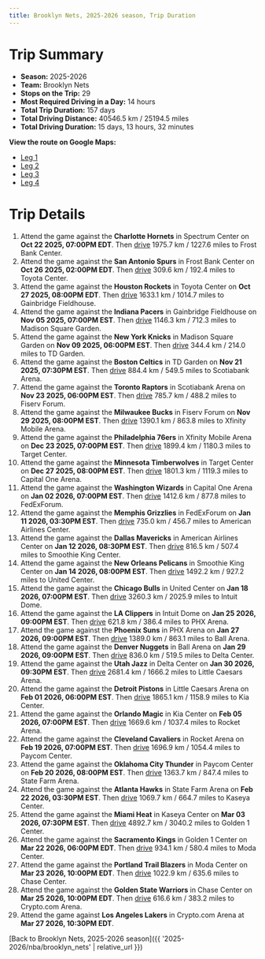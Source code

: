 ```yaml
---
title: Brooklyn Nets, 2025-2026 season, Trip Duration
---
```


# Trip Summary
- **Season:** 2025-2026
- **Team:** Brooklyn Nets
- **Stops on the Trip:** 29
- **Most Required Driving in a Day:** 14 hours
- **Total Trip Duration:** 157 days
- **Total Driving Distance:** 40546.5 km / 25194.5 miles
- **Total Driving Duration:** 15 days, 13 hours, 32 minutes

**View the route on Google Maps:**
- [Leg 1](https://www.google.com/maps/dir/Spectrum+Center+Charlotte+NC/Frost+Bank+Center+San+Antonio+TX/Toyota+Center+Houston+TX/Gainbridge+Fieldhouse+Indianapolis+IN/Madison+Square+Garden+New+York+NY/TD+Garden+Boston+MA/Scotiabank+Arena+Toronto+ON/Fiserv+Forum+Milwaukee+WI/Xfinity+Mobile+Arena+Philadelphia+PA/Target+Center+Minneapolis+MN)
- [Leg 2](https://www.google.com/maps/dir/Target+Center+Minneapolis+MN/Capital+One+Arena+Washington+DC/FedExForum+Memphis+TN/American+Airlines+Center+Dallas+TX/Smoothie+King+Center+New+Orleans+LA/United+Center+Chicago+IL/Intuit+Dome+Inglewood+CA/PHX+Arena+Phoenix+AZ/Ball+Arena+Denver+CO/Delta+Center+Salt+Lake+City+UT)
- [Leg 3](https://www.google.com/maps/dir/Delta+Center+Salt+Lake+City+UT/Little+Caesars+Arena+Detroit+MI/Kia+Center+Orlando+FL/Rocket+Arena+Cleveland+OH/Paycom+Center+Oklahoma+City+OK/State+Farm+Arena+Atlanta+GA/Kaseya+Center+Miami+FL/Golden+1+Center+Sacramento+CA/Moda+Center+Portland+OR/Chase+Center+San+Francisco+CA)
- [Leg 4](https://www.google.com/maps/dir/Chase+Center+San+Francisco+CA/Crypto.com+Arena+Los+Angeles+CA)

# Trip Details
1. Attend the game against the **Charlotte Hornets** in Spectrum Center on **Oct 22 2025, 07:00PM EDT**. Then [drive](https://www.google.com/maps/dir/Spectrum+Center+Charlotte+NC/Frost+Bank+Center+San+Antonio+TX) 1975.7 km / 1227.6 miles to Frost Bank Center.
2. Attend the game against the **San Antonio Spurs** in Frost Bank Center on **Oct 26 2025, 02:00PM EDT**. Then [drive](https://www.google.com/maps/dir/Frost+Bank+Center+San+Antonio+TX/Toyota+Center+Houston+TX) 309.6 km / 192.4 miles to Toyota Center.
3. Attend the game against the **Houston Rockets** in Toyota Center on **Oct 27 2025, 08:00PM EDT**. Then [drive](https://www.google.com/maps/dir/Toyota+Center+Houston+TX/Gainbridge+Fieldhouse+Indianapolis+IN) 1633.1 km / 1014.7 miles to Gainbridge Fieldhouse.
4. Attend the game against the **Indiana Pacers** in Gainbridge Fieldhouse on **Nov 05 2025, 07:00PM EST**. Then [drive](https://www.google.com/maps/dir/Gainbridge+Fieldhouse+Indianapolis+IN/Madison+Square+Garden+New+York+NY) 1146.3 km / 712.3 miles to Madison Square Garden.
5. Attend the game against the **New York Knicks** in Madison Square Garden on **Nov 09 2025, 06:00PM EST**. Then [drive](https://www.google.com/maps/dir/Madison+Square+Garden+New+York+NY/TD+Garden+Boston+MA) 344.4 km / 214.0 miles to TD Garden.
6. Attend the game against the **Boston Celtics** in TD Garden on **Nov 21 2025, 07:30PM EST**. Then [drive](https://www.google.com/maps/dir/TD+Garden+Boston+MA/Scotiabank+Arena+Toronto+ON) 884.4 km / 549.5 miles to Scotiabank Arena.
7. Attend the game against the **Toronto Raptors** in Scotiabank Arena on **Nov 23 2025, 06:00PM EST**. Then [drive](https://www.google.com/maps/dir/Scotiabank+Arena+Toronto+ON/Fiserv+Forum+Milwaukee+WI) 785.7 km / 488.2 miles to Fiserv Forum.
8. Attend the game against the **Milwaukee Bucks** in Fiserv Forum on **Nov 29 2025, 08:00PM EST**. Then [drive](https://www.google.com/maps/dir/Fiserv+Forum+Milwaukee+WI/Xfinity+Mobile+Arena+Philadelphia+PA) 1390.1 km / 863.8 miles to Xfinity Mobile Arena.
9. Attend the game against the **Philadelphia 76ers** in Xfinity Mobile Arena on **Dec 23 2025, 07:00PM EST**. Then [drive](https://www.google.com/maps/dir/Xfinity+Mobile+Arena+Philadelphia+PA/Target+Center+Minneapolis+MN) 1899.4 km / 1180.3 miles to Target Center.
10. Attend the game against the **Minnesota Timberwolves** in Target Center on **Dec 27 2025, 08:00PM EST**. Then [drive](https://www.google.com/maps/dir/Target+Center+Minneapolis+MN/Capital+One+Arena+Washington+DC) 1801.3 km / 1119.3 miles to Capital One Arena.
11. Attend the game against the **Washington Wizards** in Capital One Arena on **Jan 02 2026, 07:00PM EST**. Then [drive](https://www.google.com/maps/dir/Capital+One+Arena+Washington+DC/FedExForum+Memphis+TN) 1412.6 km / 877.8 miles to FedExForum.
12. Attend the game against the **Memphis Grizzlies** in FedExForum on **Jan 11 2026, 03:30PM EST**. Then [drive](https://www.google.com/maps/dir/FedExForum+Memphis+TN/American+Airlines+Center+Dallas+TX) 735.0 km / 456.7 miles to American Airlines Center.
13. Attend the game against the **Dallas Mavericks** in American Airlines Center on **Jan 12 2026, 08:30PM EST**. Then [drive](https://www.google.com/maps/dir/American+Airlines+Center+Dallas+TX/Smoothie+King+Center+New+Orleans+LA) 816.5 km / 507.4 miles to Smoothie King Center.
14. Attend the game against the **New Orleans Pelicans** in Smoothie King Center on **Jan 14 2026, 08:00PM EST**. Then [drive](https://www.google.com/maps/dir/Smoothie+King+Center+New+Orleans+LA/United+Center+Chicago+IL) 1492.2 km / 927.2 miles to United Center.
15. Attend the game against the **Chicago Bulls** in United Center on **Jan 18 2026, 07:00PM EST**. Then [drive](https://www.google.com/maps/dir/United+Center+Chicago+IL/Intuit+Dome+Inglewood+CA) 3260.3 km / 2025.9 miles to Intuit Dome.
16. Attend the game against the **LA Clippers** in Intuit Dome on **Jan 25 2026, 09:00PM EST**. Then [drive](https://www.google.com/maps/dir/Intuit+Dome+Inglewood+CA/PHX+Arena+Phoenix+AZ) 621.8 km / 386.4 miles to PHX Arena.
17. Attend the game against the **Phoenix Suns** in PHX Arena on **Jan 27 2026, 09:00PM EST**. Then [drive](https://www.google.com/maps/dir/PHX+Arena+Phoenix+AZ/Ball+Arena+Denver+CO) 1389.0 km / 863.1 miles to Ball Arena.
18. Attend the game against the **Denver Nuggets** in Ball Arena on **Jan 29 2026, 09:00PM EST**. Then [drive](https://www.google.com/maps/dir/Ball+Arena+Denver+CO/Delta+Center+Salt+Lake+City+UT) 836.0 km / 519.5 miles to Delta Center.
19. Attend the game against the **Utah Jazz** in Delta Center on **Jan 30 2026, 09:30PM EST**. Then [drive](https://www.google.com/maps/dir/Delta+Center+Salt+Lake+City+UT/Little+Caesars+Arena+Detroit+MI) 2681.4 km / 1666.2 miles to Little Caesars Arena.
20. Attend the game against the **Detroit Pistons** in Little Caesars Arena on **Feb 01 2026, 06:00PM EST**. Then [drive](https://www.google.com/maps/dir/Little+Caesars+Arena+Detroit+MI/Kia+Center+Orlando+FL) 1865.1 km / 1158.9 miles to Kia Center.
21. Attend the game against the **Orlando Magic** in Kia Center on **Feb 05 2026, 07:00PM EST**. Then [drive](https://www.google.com/maps/dir/Kia+Center+Orlando+FL/Rocket+Arena+Cleveland+OH) 1669.6 km / 1037.4 miles to Rocket Arena.
22. Attend the game against the **Cleveland Cavaliers** in Rocket Arena on **Feb 19 2026, 07:00PM EST**. Then [drive](https://www.google.com/maps/dir/Rocket+Arena+Cleveland+OH/Paycom+Center+Oklahoma+City+OK) 1696.9 km / 1054.4 miles to Paycom Center.
23. Attend the game against the **Oklahoma City Thunder** in Paycom Center on **Feb 20 2026, 08:00PM EST**. Then [drive](https://www.google.com/maps/dir/Paycom+Center+Oklahoma+City+OK/State+Farm+Arena+Atlanta+GA) 1363.7 km / 847.4 miles to State Farm Arena.
24. Attend the game against the **Atlanta Hawks** in State Farm Arena on **Feb 22 2026, 03:30PM EST**. Then [drive](https://www.google.com/maps/dir/State+Farm+Arena+Atlanta+GA/Kaseya+Center+Miami+FL) 1069.7 km / 664.7 miles to Kaseya Center.
25. Attend the game against the **Miami Heat** in Kaseya Center on **Mar 03 2026, 07:30PM EST**. Then [drive](https://www.google.com/maps/dir/Kaseya+Center+Miami+FL/Golden+1+Center+Sacramento+CA) 4892.7 km / 3040.2 miles to Golden 1 Center.
26. Attend the game against the **Sacramento Kings** in Golden 1 Center on **Mar 22 2026, 06:00PM EDT**. Then [drive](https://www.google.com/maps/dir/Golden+1+Center+Sacramento+CA/Moda+Center+Portland+OR) 934.1 km / 580.4 miles to Moda Center.
27. Attend the game against the **Portland Trail Blazers** in Moda Center on **Mar 23 2026, 10:00PM EDT**. Then [drive](https://www.google.com/maps/dir/Moda+Center+Portland+OR/Chase+Center+San+Francisco+CA) 1022.9 km / 635.6 miles to Chase Center.
28. Attend the game against the **Golden State Warriors** in Chase Center on **Mar 25 2026, 10:00PM EDT**. Then [drive](https://www.google.com/maps/dir/Chase+Center+San+Francisco+CA/Crypto.com+Arena+Los+Angeles+CA) 616.6 km / 383.2 miles to Crypto.com Arena.
29. Attend the game against **Los Angeles Lakers** in Crypto.com Arena at **Mar 27 2026, 10:30PM EDT**.

[Back to Brooklyn Nets, 2025-2026 season]({{ '2025-2026/nba/brooklyn_nets' | relative_url }})
